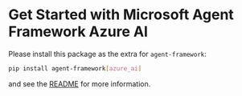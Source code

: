 # Get Started with Microsoft Agent Framework Azure AI

Please install this package as the extra for `agent-framework`:

```bash
pip install agent-framework[azure_ai]
```

and see the [README](https://github.com/microsoft/agent-framework/tree/main/python/README.md) for more information.
